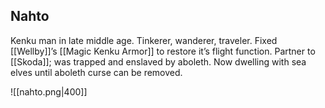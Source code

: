 ## Nahto

Kenku man in late middle age. Tinkerer, wanderer, traveler. Fixed [[Wellby]]’s [[Magic Kenku Armor]] to restore it’s flight function. Partner to [[Skoda]]; was trapped and enslaved by aboleth. Now dwelling with sea elves until aboleth curse can be removed. 

![[nahto.png|400]]